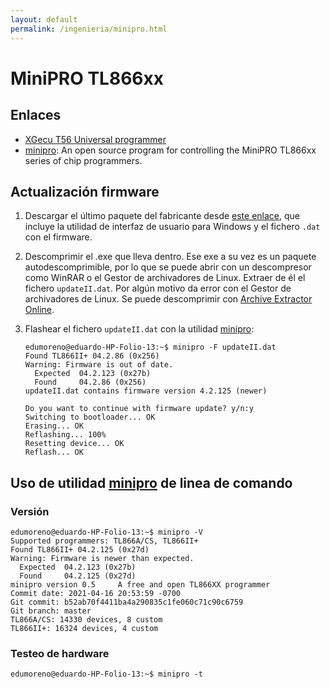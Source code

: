 ```yaml
---
layout: default
permalink: /ingenieria/minipro.html
---
```


# MiniPRO TL866xx

## Enlaces

* [XGecu T56 Universal programmer](http://www.autoelectric.cn/en/tl866_main.html)
* [minipro](https://gitlab.com/DavidGriffith/minipro): An open source program for controlling the MiniPRO TL866xx series of chip programmers.

## Actualización firmware

1. Descargar el último paquete del fabricante desde [este enlace](https://www.mediafire.com/folder/hfg5kfj7euw5j/xgecu), que incluye la utilidad de interfaz de usuario para Windows y el fichero `.dat` con el firmware.
2. Descomprimir el .exe que lleva dentro. Ese exe a su vez es un paquete autodescomprimible, por lo que se puede abrir con un descompresor como WinRAR o el Gestor de archivadores de Linux. Extraer de él el fichero `updateII.dat`. Por algún motivo da error con el Gestor de archivadores de Linux. Se puede descomprimir con [Archive Extractor Online](https://extract.me/).
3. Flashear el fichero `updateII.dat` con la utilidad [minipro](https://gitlab.com/DavidGriffith/minipro):

    ```
    edumoreno@eduardo-HP-Folio-13:~$ minipro -F updateII.dat
    Found TL866II+ 04.2.86 (0x256)
    Warning: Firmware is out of date.
      Expected  04.2.123 (0x27b)
      Found     04.2.86 (0x256)
    updateII.dat contains firmware version 4.2.125 (newer)

    Do you want to continue with firmware update? y/n:y
    Switching to bootloader... OK
    Erasing... OK
    Reflashing... 100%
    Resetting device... OK
    Reflash... OK
    ```

## Uso de utilidad [minipro](https://gitlab.com/DavidGriffith/minipro) de linea de comando

### Versión

```
edumoreno@eduardo-HP-Folio-13:~$ minipro -V
Supported programmers: TL866A/CS, TL866II+
Found TL866II+ 04.2.125 (0x27d)
Warning: Firmware is newer than expected.
  Expected  04.2.123 (0x27b)
  Found     04.2.125 (0x27d)
minipro version 0.5     A free and open TL866XX programmer
Commit date: 2021-04-16 20:53:59 -0700
Git commit: b52ab70f4411ba4a290835c1fe060c71c90c6759
Git branch: master
TL866A/CS: 14330 devices, 8 custom
TL866II+: 16324 devices, 4 custom
```

### Testeo de hardware

```
edumoreno@eduardo-HP-Folio-13:~$ minipro -t
```
